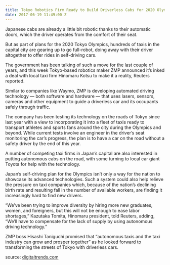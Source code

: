 ```yaml
---
title: Tokyo Robotics Firm Ready to Build Driverless Cabs for 2020 Olympics
date: 2017-06-19 11:49:00 Z
---
```


Japanese cabs are already a little bit robotic thanks to their automatic doors, which the driver operates from the comfort of their seat.

But as part of plans for the 2020 Tokyo Olympics, hundreds of taxis in the capital city are gearing up to go full-robot, doing away with their driver altogether to offer rides in self-driving cars.

The government has been talking of such a move for the last couple of years, and this week Tokyo-based robotics maker ZMP announced it’s inked a deal with local taxi firm Hinomaru Kotsu to make it a reality, Reuters reported.

Similar to companies like Waymo, ZMP is developing automated driving technology — both software and hardware — that uses lasers, sensors, cameras and other equipment to guide a driverless car and its occupants safely through traffic.

The company has been testing its technology on the roads of Tokyo since last year with a view to incorporating it into a fleet of taxis ready to transport athletes and sports fans around the city during the Olympics and beyond. While current tests involve an engineer in the driver’s seat monitoring the car’s progress, the plan is to have a car on the road without a safety driver by the end of this year.

A number of competing taxi firms in Japan’s capital are also interested in putting autonomous cabs on the road, with some turning to local car giant Toyota for help with the technology.

Japan’s self-driving plan for the Olympics isn’t only a way for the nation to showcase its advanced technologies. Such a system could also help relieve the pressure on taxi companies which, because of the nation’s declining birth rate and resulting fall in the number of available workers, are finding it increasingly hard to find new drivers.

“We’ve been trying to improve diversity by hiring more new graduates, women, and foreigners, but this will not be enough to ease labor shortages,” Kazutaka Tomita, Hinomaru president, told Reuters, adding, “We’ll have to compensate for the lack of supply by using autonomous driving technology.”

ZMP boss Hisashi Taniguchi promised that “autonomous taxis and the taxi industry can grow and prosper together” as he looked forward to transforming the streets of Tokyo with driverless cars.

source: [digitaltrends.com](http://digitaltrends.com/cars/tokyo-driverless-cabs-2020/)